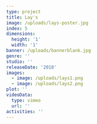 ```yaml
---
type: project
title: Lay's
image: /uploads/lays-poster.jpg
index: 5
dimensions:
  height: '1'
  width: '1'
banner: /uploads/bannerblank.jpg
genre: ''
studio: ''
releaseDate: '2018'
images:
  - image: /uploads/lays1.png
  - image: /uploads/lays2.png
plot: ''
videoData:
  type: vimeo
  url: ''
activities: ''
---
```



